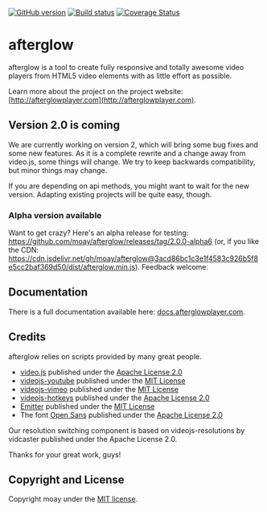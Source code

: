[![GitHub version](https://badge.fury.io/gh/moay%2Fafterglow.svg)](http://badge.fury.io/gh/moay%2Fafterglow) [![Build status](https://travis-ci.org/moay/afterglow.svg?branch=master)](https://travis-ci.org/moay/afterglow) [![Coverage Status](https://coveralls.io/repos/moay/afterglow/badge.svg?branch=master&service=github)](https://coveralls.io/github/moay/afterglow?branch=master)


# afterglow

afterglow is a tool to create fully responsive and totally awesome video players from HTML5 video elements with as little effort as possible.

Learn more about the project on the project website: [http://afterglowplayer.com](http://afterglowplayer.com).

## Version 2.0 is coming

We are currently working on version 2, which will bring some bug fixes and some new features. As it is a complete rewrite and a change away from video.js, some things will change. We try to keep backwards compatibility, but minor things may change.

If you are depending on api methods, you might want to wait for the new version. Adapting existing projects will be quite easy, though. 

### Alpha version available

Want to get crazy? Here's an alpha release for testing: https://github.com/moay/afterglow/releases/tag/2.0.0-alpha6 (or, if you like the CDN: https://cdn.jsdelivr.net/gh/moay/afterglow@3acd86bc1c3e1f4583c926b5f8e5cc2baf369d50/dist/afterglow.min.js). Feedback welcome.

## Documentation

There is a full documentation available here: [docs.afterglowplayer.com](http://docs.afterglowplayer.com).

## Credits

afterglow relies on scripts provided by many great people.

- [video.js](http://www.videojs.com/) published under the [Apache License 2.0](https://github.com/videojs/video.js/blob/master/LICENSE)
- [videojs-youtube](https://github.com/eXon/videojs-youtube) published under the [MIT License](https://github.com/eXon/videojs-youtube/blob/master/LICENSE)
- [videojs-vimeo](https://github.com/eXon/videojs-vimeo) published under the [MIT License](https://github.com/eXon/videojs-vimeo/blob/master/LICENSE)
- [videojs-hotkeys](https://github.com/ctd1500/videojs-hotkeys) published under the [Apache License 2.0](https://github.com/ctd1500/videojs-hotkeys/blob/master/LICENSE.md)
- [Emitter](https://github.com/component/emitter) published under the [MIT License](https://github.com/component/emitter/blob/master/LICENSE)
- The font [Open Sans](https://www.google.com/fonts/specimen/Open+Sans) published under the [Apache License 2.0](http://www.apache.org/licenses/LICENSE-2.0.html)

Our resolution switching component is based on videojs-resolutions by vidcaster published under the Apache License 2.0.

Thanks for your great work, guys!

## Copyright and License

Copyright moay under the [MIT license](LICENSE.md).
